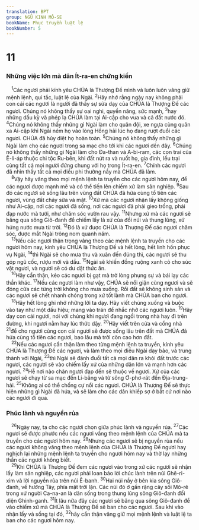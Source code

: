 ```yaml
---
translation: BPT
group: NGŨ KINH MÔ-SE
bookName: Phục truyền luật lệ 
bookNumber: 5
---
```


<div class="title"><h1>11</h1><h3>Những việc lớn mà dân Ít-ra-en chứng kiến</h3></div>
<span class="verse phu_11_1"> <sup>1</sup>Các ngươi phải kính yêu CHÚA là Thượng Đế mình và luôn luôn vâng giữ mệnh lệnh, qui tắc, luật lệ của Ngài.</span>
<span class="verse phu_11_2"><sup>2</sup>Hãy nhớ rằng ngày nay không phải con cái các ngươi là người đã thấy sự sửa dạy của CHÚA là Thượng Đế các ngươi. Chúng nó không thấy sự oai nghi, quyền năng, sức mạnh,</span>
<span class="verse phu_11_3"><sup>3</sup>hay những dấu kỳ và phép lạ CHÚA làm tại Ai-cập cho vua và cả đất nước đó.</span>
<span class="verse phu_11_4"><sup>4</sup>Chúng nó không thấy những gì Ngài làm cho quân đội, xe ngựa cùng quân xa Ai-cập khi Ngài ném họ vào lòng Hồng hải lúc họ đang rượt đuổi các ngươi. CHÚA đã hủy diệt họ hoàn toàn.</span>
<span class="verse phu_11_5"><sup>5</sup>Chúng nó không thấy những gì Ngài làm cho các ngươi trong sa mạc cho tới khi các ngươi đến đây.</span>
<span class="verse phu_11_6"><sup>6</sup>Chúng nó không thấy những gì Ngài làm cho Đa-than và A-bi-ram, các con trai của Ê-li-áp thuộc chi tộc Ru-bên, khi đất nứt ra và nuốt họ, gia đình, lều trại cùng tất cả mọi người đứng chung với họ trong Ít-ra-en.</span>
<span class="verse phu_11_7"><sup>7</sup>Chính các ngươi đã nhìn thấy tất cả mọi điều phi thường nầy mà CHÚA đã làm.<br/></span>
<span class="verse phu_11_8"> <sup>8</sup>Vậy hãy vâng theo mọi mệnh lệnh ta truyền cho các ngươi hôm nay, để các ngươi được mạnh mẽ và có thể tiến lên chiếm xứ làm sản nghiệp.</span>
<span class="verse phu_11_9"><sup>9</sup>Sau đó các ngươi sẽ sống lâu trên vùng đất CHÚA đã hứa cùng tổ tiên các ngươi, vùng đất chảy sữa và mật.</span>
<span class="verse phu_11_10"><sup>10</sup>Xứ mà các ngươi nhận lấy không giống như Ai-cập, nơi các ngươi đã sống, nơi các ngươi đã phải gieo trồng, phải đạp nước mà tưới, như chăm sóc vườn rau vậy.</span>
<span class="verse phu_11_11"><sup>11</sup>Nhưng xứ mà các ngươi sẽ băng qua sông Giô-đanh để chiếm lấy là xứ của đồi núi và thung lũng, xứ hứng nước mưa từ trời.</span>
<span class="verse phu_11_12"><sup>12</sup>Đó là xứ được CHÚA là Thượng Đế các ngươi chăm sóc, được mắt Ngài trông nom quanh năm.<br/></span>
<span class="verse phu_11_13"> <sup>13</sup>Nếu các ngươi thận trọng vâng theo các mệnh lệnh ta truyền cho các ngươi hôm nay, kính yêu CHÚA là Thượng Đế và hết lòng, hết linh hồn phục vụ Ngài,</span>
<span class="verse phu_11_14"><sup>14</sup>thì Ngài sẽ cho mưa thu và xuân đến đúng thì, các ngươi sẽ thu góp ngũ cốc, rượu mới và dầu.</span>
<span class="verse phu_11_15"><sup>15</sup>Ngài sẽ khiến đồng ruộng xanh cỏ cho súc vật ngươi, và ngươi sẽ có dư dật thức ăn.<br/></span>
<span class="verse phu_11_16"> <sup>16</sup>Hãy cẩn thận, kẻo các ngươi bị gạt mà trở lòng phụng sự và bái lạy các thần khác.</span>
<span class="verse phu_11_17"><sup>17</sup>Nếu các ngươi làm như vậy, CHÚA sẽ nổi giận cùng ngươi và sẽ đóng cửa các từng trời không cho mưa xuống. Rồi đất sẽ không sinh sản và các ngươi sẽ chết nhanh chóng trong xứ tốt lành mà CHÚA ban cho ngươi.<br/></span>
<span class="verse phu_11_18"> <sup>18</sup>Hãy hết lòng ghi nhớ những lời ta dạy. Hãy viết chúng xuống và buộc vào tay như một dấu hiệu; mang vào trán để nhắc nhở các ngươi luôn.</span>
<span class="verse phu_11_19"><sup>19</sup>Hãy dạy con cái ngươi, nói với chúng khi ngươi đang ngồi trong nhà hay đi trên đường, khi ngươi nằm hay lúc thức dậy.</span>
<span class="verse phu_11_20"><sup>20</sup>Hãy viết trên cửa và cổng nhà</span>
<span class="verse phu_11_21"><sup>21</sup>để cho ngươi cùng con cái ngươi sẽ được sống lâu trên đất mà CHÚA đã hứa cùng tổ tiên các ngươi, bao lâu mà trời còn cao hơn đất.<br/></span>
<span class="verse phu_11_22"> <sup>22</sup>Nếu các ngươi cẩn thận làm theo từng mệnh lệnh ta truyền, kính yêu CHÚA là Thượng Đế các ngươi, và làm theo mọi điều Ngài dạy bảo, và trung thành với Ngài,</span>
<span class="verse phu_11_23"><sup>23</sup>thì Ngài sẽ đánh đuổi tất cả mọi dân ra khỏi đất trước các ngươi, các ngươi sẽ vào chiếm lấy xứ của những dân lớn và mạnh hơn các ngươi.</span>
<span class="verse phu_11_24"><sup>24</sup>Hễ nơi nào chân ngươi đạp đến sẽ thuộc về ngươi. Xứ của các ngươi sẽ chạy từ sa mạc đến Li-băng và từ sông Ơ-phơ-rát đến Địa-trung-hải.</span>
<span class="verse phu_11_25"><sup>25</sup>Không ai có thể chống cự nổi các ngươi. CHÚA là Thượng Đế sẽ thực hiện những gì Ngài đã hứa, và sẽ làm cho các dân khiếp sợ ở bất cứ nơi nào các ngươi đi qua.<br/></span>
<div class="title"><h3>Phúc lành và nguyền rủa</h3></div>
<span class="verse phu_11_26"> <sup>26</sup>Ngày nay, ta cho các ngươi chọn giữa phúc lành và nguyền rủa.</span>
<span class="verse phu_11_27"><sup>27</sup>Các ngươi sẽ được phước nếu các ngươi vâng theo mệnh lệnh của CHÚA mà ta truyền cho các ngươi hôm nay.</span>
<span class="verse phu_11_28"><sup>28</sup>Nhưng các ngươi sẽ bị nguyền rủa nếu các ngươi không vâng theo mệnh lệnh của CHÚA là Thượng Đế ngươi hay nghịch lại những mệnh lệnh ta truyền cho ngươi hôm nay và thờ lạy những thần các ngươi không biết.<br/></span>
<span class="verse phu_11_29"> <sup>29</sup>Khi CHÚA là Thượng Đế đem các ngươi vào trong xứ các ngươi sẽ nhận lấy làm sản nghiệp, các ngươi phải loan báo lời chúc lành trên núi Ghê-ri-xim và lời nguyền rủa trên núi Ê-banh.</span>
<span class="verse phu_11_30"><sup>30</sup>Hai núi nầy ở bên kia sông Giô-đanh, về hướng Tây, phía mặt trời lặn. Các núi đó ở gần rặng cây sồi Mô-rê trong xứ người Ca-na-an là dân sống trong thung lũng sông Giô-đanh đối diện Ghinh-ganh.</span>
<span class="verse phu_11_31"><sup>31</sup>Ít lâu nữa đây các ngươi sẽ băng qua sông Giô-đanh để vào chiếm xứ mà CHÚA là Thượng Đế sẽ ban cho các ngươi. Sau khi vào nhận lấy và sống tại đó,</span>
<span class="verse phu_11_32"><sup>32</sup>hãy cẩn thận vâng giữ mọi mệnh lệnh và luật lệ ta ban cho các ngươi hôm nay.<br/></span>

